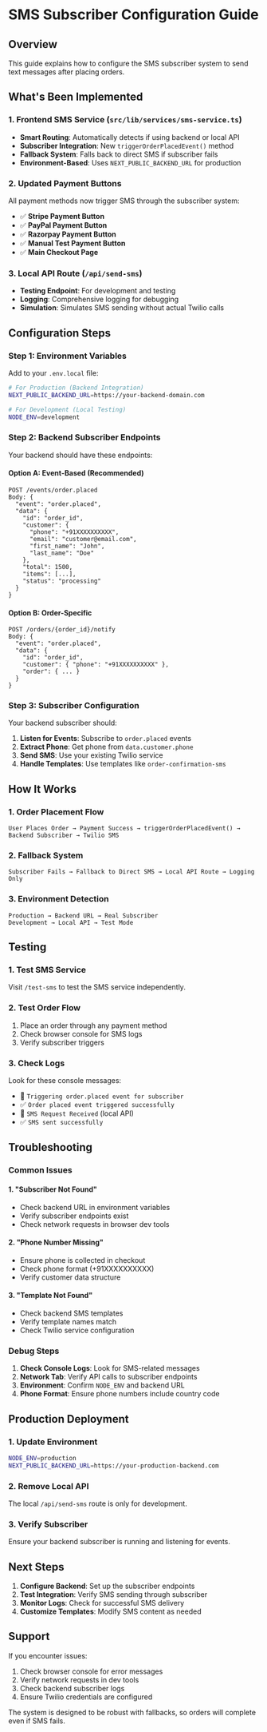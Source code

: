 # SMS Subscriber Configuration Guide

## Overview
This guide explains how to configure the SMS subscriber system to send text messages after placing orders.

## What's Been Implemented

### 1. Frontend SMS Service (`src/lib/services/sms-service.ts`)
- **Smart Routing**: Automatically detects if using backend or local API
- **Subscriber Integration**: New `triggerOrderPlacedEvent()` method
- **Fallback System**: Falls back to direct SMS if subscriber fails
- **Environment-Based**: Uses `NEXT_PUBLIC_BACKEND_URL` for production

### 2. Updated Payment Buttons
All payment methods now trigger SMS through the subscriber system:
- ✅ **Stripe Payment Button**
- ✅ **PayPal Payment Button** 
- ✅ **Razorpay Payment Button**
- ✅ **Manual Test Payment Button**
- ✅ **Main Checkout Page**

### 3. Local API Route (`/api/send-sms`)
- **Testing Endpoint**: For development and testing
- **Logging**: Comprehensive logging for debugging
- **Simulation**: Simulates SMS sending without actual Twilio calls

## Configuration Steps

### Step 1: Environment Variables
Add to your `.env.local` file:

```bash
# For Production (Backend Integration)
NEXT_PUBLIC_BACKEND_URL=https://your-backend-domain.com

# For Development (Local Testing)
NODE_ENV=development
```

### Step 2: Backend Subscriber Endpoints
Your backend should have these endpoints:

#### Option A: Event-Based (Recommended)
```
POST /events/order.placed
Body: {
  "event": "order.placed",
  "data": {
    "id": "order_id",
    "customer": {
      "phone": "+91XXXXXXXXXX",
      "email": "customer@email.com",
      "first_name": "John",
      "last_name": "Doe"
    },
    "total": 1500,
    "items": [...],
    "status": "processing"
  }
}
```

#### Option B: Order-Specific
```
POST /orders/{order_id}/notify
Body: {
  "event": "order.placed",
  "data": {
    "id": "order_id",
    "customer": { "phone": "+91XXXXXXXXXX" },
    "order": { ... }
  }
}
```

### Step 3: Subscriber Configuration
Your backend subscriber should:

1. **Listen for Events**: Subscribe to `order.placed` events
2. **Extract Phone**: Get phone from `data.customer.phone`
3. **Send SMS**: Use your existing Twilio service
4. **Handle Templates**: Use templates like `order-confirmation-sms`

## How It Works

### 1. Order Placement Flow
```
User Places Order → Payment Success → triggerOrderPlacedEvent() → Backend Subscriber → Twilio SMS
```

### 2. Fallback System
```
Subscriber Fails → Fallback to Direct SMS → Local API Route → Logging Only
```

### 3. Environment Detection
```
Production → Backend URL → Real Subscriber
Development → Local API → Test Mode
```

## Testing

### 1. Test SMS Service
Visit `/test-sms` to test the SMS service independently.

### 2. Test Order Flow
1. Place an order through any payment method
2. Check browser console for SMS logs
3. Verify subscriber triggers

### 3. Check Logs
Look for these console messages:
- 🎯 `Triggering order.placed event for subscriber`
- ✅ `Order placed event triggered successfully`
- 📱 `SMS Request Received` (local API)
- ✅ `SMS sent successfully`

## Troubleshooting

### Common Issues

#### 1. "Subscriber Not Found"
- Check backend URL in environment variables
- Verify subscriber endpoints exist
- Check network requests in browser dev tools

#### 2. "Phone Number Missing"
- Ensure phone is collected in checkout
- Check phone format (+91XXXXXXXXXX)
- Verify customer data structure

#### 3. "Template Not Found"
- Check backend SMS templates
- Verify template names match
- Check Twilio service configuration

### Debug Steps

1. **Check Console Logs**: Look for SMS-related messages
2. **Network Tab**: Verify API calls to subscriber endpoints
3. **Environment**: Confirm `NODE_ENV` and backend URL
4. **Phone Format**: Ensure phone numbers include country code

## Production Deployment

### 1. Update Environment
```bash
NODE_ENV=production
NEXT_PUBLIC_BACKEND_URL=https://your-production-backend.com
```

### 2. Remove Local API
The local `/api/send-sms` route is only for development.

### 3. Verify Subscriber
Ensure your backend subscriber is running and listening for events.

## Next Steps

1. **Configure Backend**: Set up the subscriber endpoints
2. **Test Integration**: Verify SMS sending through subscriber
3. **Monitor Logs**: Check for successful SMS delivery
4. **Customize Templates**: Modify SMS content as needed

## Support

If you encounter issues:
1. Check browser console for error messages
2. Verify network requests in dev tools
3. Check backend subscriber logs
4. Ensure Twilio credentials are configured

The system is designed to be robust with fallbacks, so orders will complete even if SMS fails.
